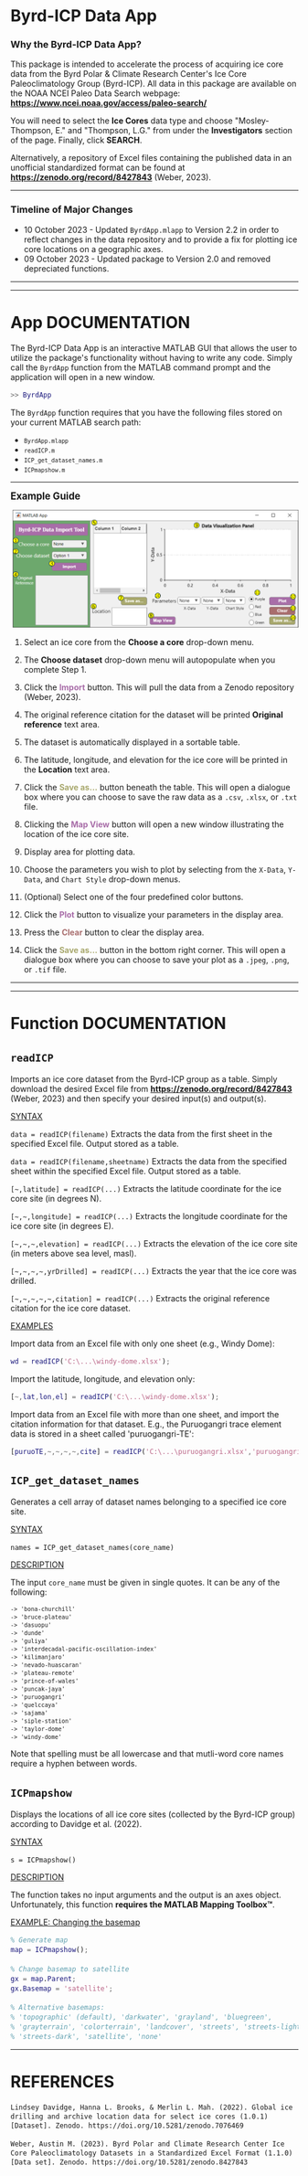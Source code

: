 # <span style="color:D7BA7D"> <b> Byrd-ICP Data App </b> </span>

### **Why the Byrd-ICP Data App?**
This package is intended to accelerate the process of acquiring ice core data from the Byrd Polar & Climate Research Center's Ice Core Paleoclimatology Group (Byrd-ICP). All data in this package are available on the NOAA NCEI Paleo Data Search webpage: **https://www.ncei.noaa.gov/access/paleo-search/**

You will need to select the <strong>Ice Cores</strong> data type and choose "Mosley-Thompson, E." and "Thompson, L.G." from under the <strong>Investigators</strong> section of the page. Finally, click **SEARCH**.

Alternatively, a repository of Excel files containing the published data in an unofficial standardized format can be found at **https://zenodo.org/record/8427843** (Weber, 2023).

_____

### **Timeline of Major Changes**
* 10 October 2023 - Updated `ByrdApp.mlapp` to Version 2.2 in order to reflect changes in the data repository and to provide a fix for plotting ice core locations on a geographic axes.
* 09 October 2023 - Updated package to Version 2.0 and removed depreciated functions.

-----
-----
# <span style="color:D7BA7D"> **App DOCUMENTATION** </span>

The Byrd-ICP Data App is an interactive MATLAB GUI that allows the user to utilize the package's functionality without having to write any code. Simply call the `ByrdApp` function from the MATLAB command prompt and the application will open in a new window.

```matlab
>> ByrdApp
```

The `ByrdApp` function requires that you have the following files stored on your current MATLAB search path:

* <small>`ByrdApp.mlapp`</small>
* <small>`readICP.m`</small>
* <small>`ICP_get_dataset_names.m`</small>
* <small>`ICPmapshow.m`</small>

-----

<big>**Example Guide**</big>

![Screenshot of application window](ByrdApp.png "Byrd-ICP Data Analysis GUI")

1. Select an ice core from the **Choose a core** drop-down menu.

2. The **Choose dataset** drop-down menu will autopopulate when you complete Step 1.

3. Click the <span style="color:#a86da8"> **Import** </span> button. This will pull the data from a Zenodo repository (Weber, 2023). 

4. The original reference citation for the dataset will be printed **Original reference** text area.

5. The dataset is automatically displayed in a sortable table.

6. The latitude, longitude, and elevation for the ice core will be printed in the **Location** text area.

7. Click the <span style="color:#a8a86d"> **Save as...** </span> button beneath the table. This will open a dialogue box where you can choose to save the raw data as a `.csv`, `.xlsx`, or `.txt` file.

8. Clicking the <span style="color:#a86da8"> **Map View** </span> button will open a new window illustrating the location of the ice core site.

9. Display area for plotting data.

10. Choose the parameters you wish to plot by selecting from the `X-Data`, `Y-Data`, and `Chart Style` drop-down menus.

11. (Optional) Select one of the four predefined color buttons.

12. Click the <span style="color:#a86da8"> **Plot** </span> button to visualize your parameters in the display area.

13. Press the <span style="color:#a86d6d"> **Clear** </span> button to clear the display area.

14. Click the <span style="color:#a8a86d"> **Save as...** </span> button in the bottom right corner. This will open a dialogue box where you can choose to save your plot as a `.jpeg`, `.png`, or `.tif` file.

-----
-----
# <span style="color:D7BA7D"> **Function DOCUMENTATION** </span>

## **`readICP`**
Imports an ice core dataset from the Byrd-ICP group as a table. Simply download the desired Excel file from **https://zenodo.org/record/8427843** (Weber, 2023) and then specify your desired input(s) and output(s). 

<u> SYNTAX </u>

`data = readICP(filename)` Extracts the data from the first sheet in the specified Excel file. Output stored as a table.

`data = readICP(filename,sheetname)` Extracts the data from the specified sheet within the specified Excel file. Output stored as a table.

`[~,latitude] = readICP(...)` Extracts the latitude coordinate for the ice core site (in degrees N).

`[~,~,longitude] = readICP(...)` Extracts the longitude coordinate for the ice core site (in degrees E).

`[~,~,~,elevation] = readICP(...)` Extracts the elevation of the ice core site (in meters above sea level, masl).

`[~,~,~,~,yrDrilled] = readICP(...)` Extracts the year that the ice core was drilled.

`[~,~,~,~,~,citation] = readICP(...)` Extracts the original reference citation for the ice core dataset.

<u> EXAMPLES </u>

Import data from an Excel file with only one sheet (e.g., Windy Dome):

```matlab
wd = readICP('C:\...\windy-dome.xlsx');
```

Import the latitude, longitude, and elevation only:

```matlab
[~,lat,lon,el] = readICP('C:\...\windy-dome.xlsx');
```

Import data from an Excel file with more than one sheet, and import the
citation information for that dataset. E.g., the Puruogangri trace
element data is stored in a sheet called 'puruogangri-TE':

```matlab
[puruoTE,~,~,~,~,cite] = readICP('C:\...\puruogangri.xlsx','puruogangri-TE');
```

## **`ICP_get_dataset_names`**
Generates a cell array of dataset names belonging to a specified ice core site.

<u> SYNTAX </u>

`names = ICP_get_dataset_names(core_name)`

<u> DESCRIPTION </u>

The input `core_name`  must be given in single quotes. It can be any of the following: <small>

	-> 'bona-churchill'
	-> 'bruce-plateau'
	-> 'dasuopu'
	-> 'dunde'
	-> 'guliya'
	-> 'interdecadal-pacific-oscillation-index'
	-> 'kilimanjaro'
	-> 'nevado-huascaran'
	-> 'plateau-remote'
	-> 'prince-of-wales'
	-> 'puncak-jaya'
	-> 'puruogangri'
	-> 'quelccaya'
	-> 'sajama'
	-> 'siple-station'
	-> 'taylor-dome'
	-> 'windy-dome'
</small>

Note that spelling must be all lowercase and that mutli-word core names require a hyphen between words.

## **`ICPmapshow`**
Displays the locations of all ice core sites (collected by the Byrd-ICP group) according to Davidge et al. (2022).

<u> SYNTAX </u>

`s = ICPmapshow()`

<u> DESCRIPTION </u>

The function takes no input arguments and the output is an axes object. Unfortunately, this function **requires the MATLAB Mapping Toolbox™**. 

<u> EXAMPLE: Changing the basemap </u>

```matlab
% Generate map
map = ICPmapshow();

% Change basemap to satellite
gx = map.Parent;
gx.Basemap = 'satellite';

% Alternative basemaps:
% 'topographic' (default), 'darkwater', 'grayland', 'bluegreen',
% 'grayterrain', 'colorterrain', 'landcover', 'streets', 'streets-light',
% 'streets-dark', 'satellite', 'none'
```

-----

# <span style="color:D7BA7D"> **REFERENCES** </span>

    Lindsey Davidge, Hanna L. Brooks, & Merlin L. Mah. (2022). Global ice drilling and archive location data for select ice cores (1.0.1) [Dataset]. Zenodo. https://doi.org/10.5281/zenodo.7076469
    
    Weber, Austin M. (2023). Byrd Polar and Climate Research Center Ice Core Paleoclimatology Datasets in a Standardized Excel Format (1.1.0) [Data set]. Zenodo. https://doi.org/10.5281/zenodo.8427843
